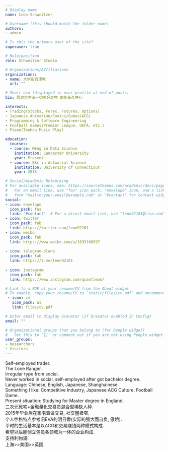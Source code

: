 ```yaml
---
# Display name
name: Leon Schweitzer

# Username (this should match the folder name)
authors:
- admin

# Is this the primary user of the site?
superuser: true

# Role/position
role: Schweitzer Studio

# Organizations/Affiliations
organizations:
- name: 大宇宙真理教
  url: ""

# Short bio (displayed in user profile at end of posts)
bio: 愿这大宇宙一切美好之物 都能长久共存

interests:
- Trading(Stocks, Forex, Futures, Options)
- Japanese Animation/Comics/Games(ACG)
- Programming & Software Engineering
- Football Games(Premier League, UEFA, etc.)
- Piano(Touhou Music Play)

education:
  courses:
  - course: MEng in Data Science
    institution: Lancaster University
    year: Present
  - course: BSc in Actuarial Science
    institution: University of Connecticut
    year: 2015

# Social/Academic Networking
# For available icons, see: https://sourcethemes.com/academic/docs/page-builder/#icons
#   For an email link, use "fas" icon pack, "envelope" icon, and a link in the
#   form "mailto:your-email@example.com" or "#contact" for contact widget.
social:
- icon: envelope
  icon_pack: fas
  link: '#contact'  # For a direct email link, use "leon92101@live.com".
- icon: twitter
  icon_pack: fab
  link: https://twitter.com/leon92101
- icon: weibo
  icon_pack: fab
  link: https://www.weibo.com/u/1635160597
  
- icon: telegram-plane
  icon_pack: fab
  link: https://t.me/leon92101
  
- icon: instagram
  icon_pack: fab
  link: https://www.instagram.com/quantleon/

# Link to a PDF of your resume/CV from the About widget.
# To enable, copy your resume/CV to `static/files/cv.pdf` and uncomment the lines below.
 - icon: cv
   icon_pack: ai
   link: files/cv.pdf

# Enter email to display Gravatar (if Gravatar enabled in Config)
email: ""

# Organizational groups that you belong to (for People widget)
#   Set this to `[]` or comment out if you are not using People widget.
user_groups:
- Researchers
- Visitors
---
```

Self-employed trader.\
The Lone Ranger.\
Irregular type from social.\
Never worked in social, self-employed after got bachelor degree.\
Language: Chinese, English, Japanese, Shanghainese.\
Something I like: Competitive Industry, Japanese ACG Culture, Football Game.\
Present situation: Studying for Master degree in England.\
二次元死宅+金融量化交易员混合型稀缺人种.\
2015年毕业后在家宅着做交易, 社交圈极窄.\
个人性格特点参考旧EVA的明日香(实际的强大而自负, 傲娇).\
平时的生活基本是以ACG和交易赚钱两种模式构成.\
希望以后能创立包揽各领域为一体的企业构成.\
支持利物浦!\
上海>>美国>>英国.
